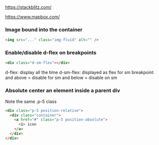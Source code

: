 https://stackblitz.com/

https://www.mapbox.com/

### Image bound into the container

```html
<img src="..." class="img-fluid" alt="" />
```

### Enable/disable d-flex on breakpoints

```html
<div class="d-sm-flex"></div>
```

d-flex: display all the time
d-sm-flex: displayed as flex for sm breakpoint and above = disable for sm and below = disable on sm

### Absolute center an element inside a parent div

Note the same .p-5 class

```html
<div class="p-5 position-relative">
  <div class="container">
    <a href="#" class="p-5 position-absolute">
      <i> icon
    </a>
  </div>
</div>

```
